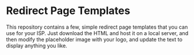 # Redirect Page Templates

This repository contains a few, simple redirect page templates that you can use for your ISP. Just download the HTML and host it on a local server, and then modify the placeholder image with your logo, and update the text to display anything you like.
